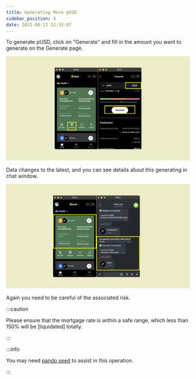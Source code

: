 ```yaml
---
title: Generating More pUSD
sidebar_position: 4
date: 2021-08-13 12:33:07
---
```


To generate pUSD, click on "Generate" and fill in the amount you want to generate on the Generate page. 

![](../assets/leaf-generate-p1.png)

Data changes to the latest, and you can see details about this generating in chat window.

![](../assets/leaf-generate-p2.png)


Again you need to be careful of the associated risk. 

:::caution

Please ensure that the mortgage rate is within a safe range, which less than 150% will be [liquidated] totally.

:::

:::info

You may need [pando seed](https://docs.pando.im/docs/leaf/key-concepts/pando-seed) to assist in this operation.

:::

